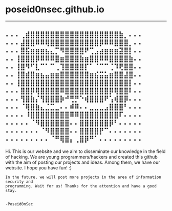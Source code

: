 # poseid0nsec.github.io

---------------------------------------
⠄⠄⠄⢀⣾⣿⣿⣿⣿⣿⣿⣿⣿⣿⣿⣿⣿⣿⣿⣿⣿⣿⣿⣷⡀⠄⠄⠄ 
⠄⠄⠄⣼⣿⣿⠿⠿⢿⣿⣿⣿⣿⣿⣿⣿⣿⣿⣿⡿⠿⠿⣿⣿⣿⡀⠄⠄ 
⠄⠄⠄⣿⣯⣶⣶⣶⣦⣄⡉⠻⣿⣿⣿⣿⠟⢉⣠⣴⣶⣶⣶⣽⣿⡇⠄⠄ 
⠄⠄⢸⣿⣿⣿⡿⠿⠿⠿⣿⣶⣿⣿⣿⣷⣶⣿⣿⠿⠿⣿⣿⣿⣿⣷⠄⠄ 
⠄⠄⢸⣿⠻⠋⣇⠉⠁⠉⢀⢹⣿⣿⣿⣿⡏⠁⠈⠉⠉⢈⠹⢟⣿⣿⠄⠄ 
⠄⠄⢸⣿⣾⣿⣶⣦⣤⣶⣶⣿⣿⣿⣿⣿⣿⣶⣮⣭⣥⣶⣿⣿⣼⣿⠄⠄ 
⠄⠄⢸⣿⣿⣿⣿⣿⣿⣿⣿⣿⣿⣿⣿⣿⣿⣿⣿⣿⣿⣿⣿⣿⣿⡇⠄⠄ 
⠄⠄⠄⣿⣿⡿⢿⣿⣿⣿⣿⠿⣿⣿⣿⣿⣿⣿⣿⣿⣿⡿⢿⣿⣿⠇⠄⠄ 
⠄⠄⠄⢻⣿⣷⡌⢻⣿⣿⣿⡷⠚⢛⡛⠑⢾⣿⣿⣿⠟⢡⢾⣿⡿⠄⠄⠄ 
⠄⠄⠄⠈⢿⣿⣷⣄⣈⣉⣀⠄⠄⠾⠿⠄⠄⣀⣀⣀⣠⣿⣿⣿⠃⠄⠄⠄ 
⠄⠄⠄⠄⠸⣿⣿⣿⣿⣿⣿⣿⣿⠿⠿⣿⣿⣿⣿⣿⣿⣿⣿⠏⠄⠄⠄⠄ 
⠄⠄⠄⠄⠄⠈⠻⣿⣿⣿⣿⣿⣿⠄⠄⣿⣿⣿⣿⣿⣿⡿⠃⠄⠄⠄⠄⠄ 
⠄⠄⠄⠄⠄⠄⠄⠈⠻⣿⣿⣿⣿⠄⠄⣿⣿⣿⣿⡟⠉⠄⠄⠄⠄⠄⠄⠄ 
⠄⠄⠄⠄⠄⠄⠄⠄⠄⠈⠛⢿⣿⡄⢀⣿⡿⠛⠁⠄⠄⠄⠄⠄⠄⠄⠄⠄
-----------------------------------------


  Hi. 
    This is our website and we aim to disseminate our knowledge in the field of hacking.
    We are young programmers/hackers and created this github with the aim of posting our 
    projects and ideas. Among them, we have our website. I hope you have fun! :)  
    
    In the future, we will post more projects in the area of information security and 
    programming. Wait for us! Thanks for the attention and have a good stay.
    
                                                                                  -Poseid0nSec
